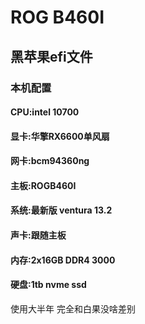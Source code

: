 # ROG B460I
## 黑苹果efi文件
### 本机配置
#### CPU:intel 10700
#### 显卡:华擎RX6600单风扇
#### 网卡:bcm94360ng
#### 主板:ROGB460I
#### 系统:最新版 ventura 13.2
#### 声卡:跟随主板
#### 内存:2x16GB DDR4 3000
#### 硬盘:1tb nvme ssd

使用大半年 完全和白果没啥差别
